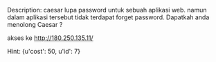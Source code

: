 Description:
caesar lupa password untuk sebuah aplikasi web. namun dalam aplikasi tersebut tidak terdapat forget password. Dapatkah anda menolong Caesar ? 

akses ke http://180.250.135.11/

Hint:
{u'cost': 50, u'id': 7}